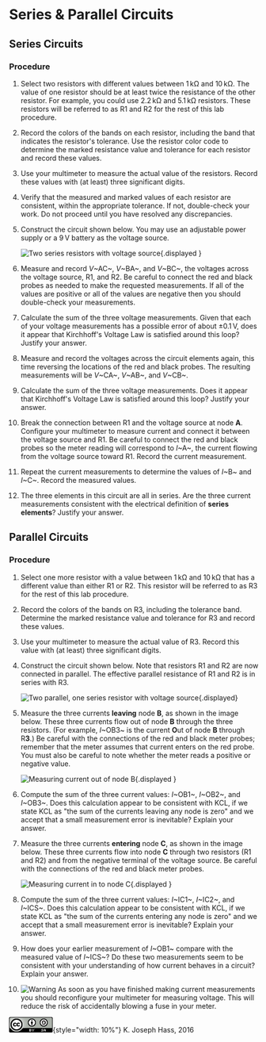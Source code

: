 # Series & Parallel Circuits

## Series Circuits

### Procedure

1.  Select two resistors with different values between 1 kΩ and 10 kΩ. The
    value of one resistor should be at least twice the resistance of the
    other resistor. For example, you could use 2.2 kΩ and 5.1 kΩ resistors.
    These resistors will be referred to as R1 and R2 for the rest of this
    lab procedure.

2.  Record the colors of the bands on each resistor, including the band that
    indicates the resistor's tolerance. Use the resistor color code to
    determine the marked resistance value and tolerance for each resistor and
    record these values.

3.  Use your multimeter to measure the actual value of the resistors. Record
    these values with (at least) three significant digits.

4.  Verify that the measured and marked values of each resistor are consistent,
    within the appropriate tolerance. If not, double-check your work. Do not
    proceed until you have resolved any discrepancies.

5.  Construct the circuit shown below. You may use an adjustable power supply
    or a 9 V battery as the voltage source.

    ![Two series resistors with voltage source](images/Lab2Fig1){.displayed
   } 

6.  Measure and record *V*~AC~, *V*~BA~, and *V*~BC~, the voltages across the
    voltage source, R1, and R2. Be careful to connect the red and black probes
    as needed to make the requested measurements. If all of the values are
    positive or all of the values are negative then you should double-check
    your measurements.

7.  Calculate the sum of the three voltage measurements. Given that each of
    your voltage measurements has a possible error of about ±0.1 V, does it
    appear that Kirchhoff's Voltage Law is satisfied around this loop? Justify
    your answer.

8.  Measure and record the voltages across the circuit elements again, this
    time reversing the locations of the red and black probes. The resulting
    measurements will be *V*~CA~, *V*~AB~, and *V*~CB~.

9.  Calculate the sum of the three voltage measurements. Does it appear that
    Kirchhoff's Voltage Law is satisfied around this loop? Justify your answer.

10. Break the connection between R1 and the voltage source at node **A**.
    Configure your multimeter to measure current and connect it between the
    voltage source and R1. Be careful to connect the red and black probes so
    the meter reading will correspond to *I*~A~, the current flowing from the
    voltage source toward R1. Record the current measurement.

11. Repeat the current measurements to determine the values of *I*~B~ and
    *I*~C~. Record the measured values.

12. The three elements in this circuit are all in series. Are the three current
    measurements consistent with the electrical definition of **series
    elements**? Justify your answer.

## Parallel Circuits

### Procedure

1.  Select one more resistor with a value between 1 kΩ and 10 kΩ that has a
    different value than either R1 or R2. This resistor will be referred to as
    R3 for the rest of this lab procedure.

2.  Record the colors of the bands on R3, including the tolerance band.
    Determine the marked resistance value and tolerance for R3 and record
    these values.

3.  Use your multimeter to measure the actual value of R3. Record this value
    with (at least) three significant digits.

4.  Construct the circuit shown below. Note that resistors R1 and R2 are now
    connected in parallel. The effective parallel resistance of R1 and R2 is in
    series with R3.

    ![Two parallel, one series resistor with voltage
    source](images/Lab2Fig2){.displayed} 

5.  Measure the three currents **leaving** node **B**, as shown in the
    image below. These three currents flow out of node **B** through the
    three resistors. (For example, *I*~OB3~ is the current **O**ut of node
    **B** through R**3**.) Be careful with the connections of the red and black
    meter probes; remember that the meter assumes that current enters on the
    red probe. You must also be careful to note whether the meter reads a
    positive or negative value.

    ![Measuring current out of node B](images/Lab2Fig3){.displayed
   } 

6.  Compute the sum of the three current values: *I*~OB1~, *I*~OB2~, and
    *I*~OB3~. Does this calculation appear to be consistent with KCL, if we
    state KCL as "the sum of the currents leaving any node is zero" and we
    accept that a small measurement error is inevitable? Explain your answer.

7.  Measure the three currents **entering** node **C**, as shown in the
    image below. These three currents flow into node **C** through two
    resistors (R1 and R2) and from the negative terminal of the voltage source.
    Be careful with the connections of the red and black meter probes.

    ![Measuring current in to node C](images/Lab2Fig4){.displayed
   } 

8.  Compute the sum of the three current values: *I*~IC1~, *I*~IC2~, and
    *I*~ICS~. Does this calculation appear to be consistent with KCL, if we
    state KCL as "the sum of the currents entering any node is zero" and we
    accept that a small measurement error is inevitable? Explain your answer.

9.  How does your earlier measurement of *I*~OB1~ compare with the measured
    value of *I*~ICS~? Do these two measurements seem to be consistent with
    your understanding of how current behaves in a circuit? Explain
    your answer.

10. ![Warning](images/GenericWarning11) As soon as you have finished making
    current measurements you should reconfigure your multimeter for
    measuring voltage. This will reduce the risk of accidentally blowing a fuse
    in your meter.

!["Creative Commons Attribution ShareAlike License"](images/CC_BY_SA_40.png){style="width: 10%"} K. Joseph Hass, 2016
